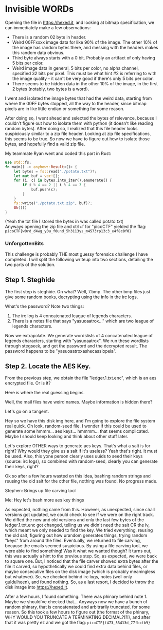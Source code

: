# Invisible WORDs
Opening the file in https://hexed.it, and looking at bitmap specification, we can immediately make a few observations:
- There is a random 02 byte in header.
- Weird 00FFxxxx image data for like 90% of the image. The other 10% of the image has random bytes there, and messing with the headers makes this random data obvious.
- Third byte always starts with a 0 bit. Probably an artifact of only having 5 bits per color.
- Weird image data in general, 5 bits per color, no alpha channel, specified 32 bits per pixel. This must be what hint #2 is referring to with the image quality - it can't be very good if there's only 5 bits per color.
- There seems to be hidden data in the other 10% of the image, in the first 2 bytes (notably, two bytes is a word).

I went and isolated the image bytes that had the weird data, starting from where the 00FF bytes stopped, all the way to the header, since bitmap pixels are in like little endian or something for some reason.

After doing so, I went ahead and selected the bytes of relevance, because I couldn't figure out how to isolate them with python (it doesn't like reading random bytes). After doing so, I realized that this file header looks suspiciously similar to a zip file header. Looking at zip file specifications, this seems to be true. So now we have to figure out how to isolate those bytes, and hopefully find a valid zip file.

My teammate Ryan went and coded this part in Rust:
```rust
use std::fs;
fn main() -> anyhow::Result<()> {
    let bytes = fs::read("./potato.txt")?;
    let mut buf = vec![];
    for (i, c) in bytes.into_iter().enumerate() {
        if i % 4 == 2 || i % 4 == 3 {
            buf.push(c);
        }
    }
    fs::write("./potato.txt.zip", buf)?;
    Ok(())
}
```
(Yeah the txt file I stored the bytes in was called potato.txt)<br>
Anyways opening the zip file and ctrl+f for "picoCTF" yielded the flag: `picoCTF{w0rd_d4wg_y0u_f0und_5h3113ys_m4573rp13c3_e4f8c8f0}`

### UnforgottenBits
This challenge is probably THE most guessy forensics challenge I have completed. I will split the following writeup into two sections, detailing the two parts of the solution.

## Step 1. Steghide
The first step is steghide. On what? Well, 7.bmp. The other bmp files just give some random books, decrypting using the info in the irc logs.

What's the password? Note two things:<br>
1. The irc log is 4 concatenated league of legends characters.<br>
2. There is a notes file that says "yasuoaatrox..." which are two league of legends characters.<br>

Now we extrapolate. We generate wordslists of 4 concatenated league of legends characters, starting with "yasuoaatrox". We run these wordlists through stegseek, and get the password and the decrypted result. The password happens to be "yasuoaatroxashecassiopeia".

## Step 2. Locate the AES Key.
From the previous step, we obtain the file "ledger.1.txt.enc", which is an aes encrypted file. Or is it?

Here is where the real guessing begins.<br>

Well, the mail files have weird names. Maybe information is hidden there?<br>

Let's go on a tangent.<br>

Hey so we have this disk img here, and I'm going to explore the file system real quick. Oh look, random-seed file. I wonder if this could be used to generate some hmmm... aes keys... hmmmm... that seems complicated. Maybe I should keep looking and think about other stuff later.<br>

Let's explore OTHER ways to generate aes keys. That's what a salt is for right? Why would they give us a salt if it's useless? Yeah that's right. It must be used. Also, this yone person clearly uses uuids to seed their keys (source: irc logs), so combined with random-seed, clearly you can generate their keys, right?

Ok so after a few hours wasted on this idea, bashing random strings and reusing the old salt for the other file, nothing was found. No progress made.<br>

Stephen: Brings up file carving tool<br>

Me: Hey let's bash more aes key things

As expected, nothing came from this. However, as unexpected, since chall versions got updated, we could check to see if we were on the right track. We diffed the new and old versions and only the last few bytes of the ledger.1.txt.enc got changed, telling us we didn't need the salt OR the iv, which meant we only needed to find the key. We tried everything, reusing the old salt, figuring out how urandom generates things, trying random "keys" from around the files. Eventually, we returned to file carving, because the emails seemed suspicious. By using a file carving tool, we were able to find something! Was it what we wanted though? It turns out, this was actually a hint to the previous step. So, as expected, we were back to square one. But, I noticed that the file carver showed extra bytes after the file it carved, so hypothetically we could find extra data behind files, or maybe consecutive files on the disk image (which is probably meaningless but whatever). So, we checked behind irc logs, notes (well only guldulheen), and found nothing. So, as a last resort, I decided to throw the disk image into https://hexed.it.

After a few hours, I found something. There was phinary behind note 1. Maybe we should've checked that... Anyways now we have a bunch of random phinary, that is concatenated and arbitrarily truncated, for some reason. So this took a few hours to figure out (the format of the phinary, WHY WOULD YOU TRUNCATE A TERMINATING DECIMAL?!?!), and after that it was pretty ez and we got the flag: `picoCTF{f473_53413d_77fbcfb9}`
